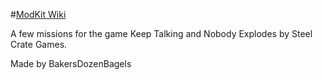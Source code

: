 #[ModKit Wiki](../../wiki)

A few missions for the game Keep Talking and Nobody Explodes by Steel Crate Games.

Made by BakersDozenBagels